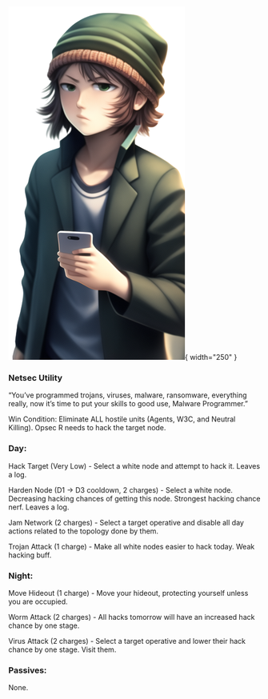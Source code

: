 ![malwareprogrammer.png](Images/malwareprogrammer.png){ width="250" }

### **Netsec Utility**

“You’ve programmed trojans, viruses, malware, ransomware, everything really, now it’s time to put your skills to good use, Malware Programmer.”

Win Condition: Eliminate ALL hostile units (Agents, W3C, and Neutral Killing). Opsec R needs to hack the target node.

### **Day:**

Hack Target (Very Low) - Select a white node and attempt to hack it. Leaves a log.

Harden Node (D1 -> D3 cooldown, 2 charges) - Select a white node. Decreasing hacking chances of getting this node. Strongest hacking chance nerf. Leaves a log.

Jam Network (2 charges) - Select a target operative and disable all day actions related to the topology done by them.

Trojan Attack (1 charge) - Make all white nodes easier to hack today. Weak hacking buff.

### **Night:**

Move Hideout (1 charge) - Move your hideout, protecting yourself unless you are occupied.

Worm Attack (2 charges) - All hacks tomorrow will have an increased hack chance by one stage.

Virus Attack (2 charges) - Select a target operative and lower their hack chance by one stage. Visit them.

### **Passives:**

None.